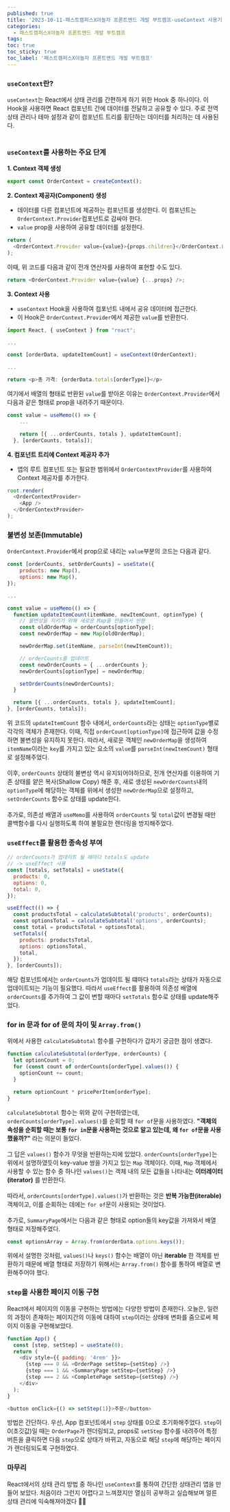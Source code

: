 ```yaml
---
published: true
title: '2023-10-11-패스트캠퍼스X야놀자 프론트엔드 개발 부트캠프-useContext 사용기 및 불변성 보존과 종속성 부여'
categories:
  - 패스트캠퍼스X야놀자 프론트엔드 개발 부트캠프
tags:
toc: true
toc_sticky: true
toc_label: '패스트캠퍼스X야놀자 프론트엔드 개발 부트캠프'
---
```


### `useContext`란?

`useContext`는 React에서 상태 관리를 간편하게 하기 위한 Hook 중 하나이다. 이 Hook을 사용하면 React 컴포넌트 간에 데이터를 전달하고 공유할 수 있다. 주로 전역 상태 관리나 테마 설정과 같이 컴포넌트 트리를 횡단하는 데이터를 처리하는 데 사용된다.
<br />
<br />

### `useContext`를 사용하는 주요 단계

**1. Context 객체 생성**

```javascript
export const OrderContext = createContext();
```

**2. Context 제공자(Component) 생성**

- 데이터를 다른 컴포넌트에 제공하는 컴포넌트를 생성한다. 이 컴포넌트는 `OrderContext.Provider`컴포넌트로 감싸야 한다.
- `value` prop을 사용하여 공유할 데이터를 설정한다.

```javascript
return (
  <OrderContext.Provider value={value}>{props.children}</OrderContext.Provider>
);
```

이때, 위 코드를 다음과 같이 전개 연산자를 사용하여 표현할 수도 있다.

```javascript
return <OrderContext.Provider value={value} {...props} />;
```

**3. Context 사용**

- `useContext` Hook을 사용하여 컴포넌트 내에서 공유 데이터에 접근한다.
- 이 Hook은 `OrderContext.Provider`에서 제공한 `value`를 반환한다.

```javascript
import React, { useContext } from "react";

...

const [orderData, updateItemCount] = useContext(OrderContext);

...

return <p>총 가격: {orderData.totals[orderType]}</p>
```

여기에서 배열의 형태로 반환된 `value`를 받아온 이유는 `OrderContext.Provider`에서 다음과 같은 형태로 prop을 내려주기 때문이다.

```javascript
const value = useMemo(() => {
    ...

    return [{ ...orderCounts, totals }, updateItemCount];
  }, [orderCounts, totals]);
```

**4. 컴포넌트 트리에 Context 제공자 추가**

- 앱의 루트 컴포넌트 또는 필요한 범위에서 `OrderContextProvider`를 사용하여 Context 제공자를 추가한다.

```javascript
root.render(
  <OrderContextProvider>
    <App />
  </OrderContextProvider>
);
```

### 불변성 보존(Immutable)

`OrderContext.Provider`에서 prop으로 내리는 `value`부분의 코드는 다음과 같다.

```javascript
const [orderCounts, setOrderCounts] = useState({
    products: new Map(),
    options: new Map(),
});

...

const value = useMemo(() => {
  function updateItemCount(itemName, newItemCount, optionType) {
    // 불변성을 지키기 위해 새로운 Map을 만들어서 반환
    const oldOrderMap = orderCounts[optionType];
    const newOrderMap = new Map(oldOrderMap);

    newOrderMap.set(itemName, parseInt(newItemCount));

    // orderCounts를 업데이트
    const newOrderCounts = { ...orderCounts };
    newOrderCounts[optionType] = newOrderMap;

    setOrderCounts(newOrderCounts);
  }

  return [{ ...orderCounts, totals }, updateItemCount];
}, [orderCounts, totals]);
```

위 코드의 `updateItemCount` 함수 내에서, `orderCounts`라는 상태는 `optionType`별로 각각의 객체가 존재한다. 이때, 직접 `orderCount[optionType]`에 접근하여 값을 수정하면 불변성을 유지하지 못한다. 따라서, 새로운 객체인 `newOrderMap`을 생성하여 `itemName`이라는 `key`를 가지고 있는 요소의 `value`를 `parseInt(newItemCount)` 형태로 설정해주었다.
<br />
<br />
이후, `orderCounts` 상태의 불변성 역시 유지되어야하므로, 전개 연산자를 이용하여 기존 상태를 얕은 복사(Shallow Copy) 해준 후, 새로 생성된 `newOrderCounts`내의 `optionType`에 해당하는 객체를 위에서 생성한 `newOrderMap`으로 설정하고, `setOrderCounts` 함수로 상태를 update한다.
<br />
<br />
추가로, 의존성 배열과 `useMemo`를 사용하여 `orderCounts` 및 `total`값이 변경될 때만 콜백함수를 다시 실행하도록 하여 불필요한 렌더링을 방지해주었다.

### `useEffect`를 활용한 종속성 부여

```javascript
// orderCounts가 업데이트 될 때마다 totals도 update
// -> useEffect 사용
const [totals, setTotals] = useState({
  products: 0,
  options: 0,
  total: 0,
});

useEffect(() => {
  const productsTotal = calculateSubtotal('products', orderCounts);
  const optionsTotal = calculateSubtotal('options', orderCounts);
  const total = productsTotal + optionsTotal;
  setTotals({
    products: productsTotal,
    options: optionsTotal,
    total,
  });
}, [orderCounts]);
```

해당 컴포넌트에서는 `orderCounts`가 업데이트 될 떄마다 `totals`라는 상태가 자동으로 업데이트되는 기능이 필요했다. 따라서 `useEffect`를 활용하여 의존성 배열에 `orderCounts`를 추가하여 그 값이 변할 때마다 `setTotals` 함수로 상태를 update해주었다.

### for in 문과 for of 문의 차이 및 `Array.from()`

위에서 사용한 `calculateSubtotal` 함수를 구현하다가 갑자기 궁금한 점이 생겼다.

```javascript
function calculateSubtotal(orderType, orderCounts) {
  let optionCount = 0;
  for (const count of orderCounts[orderType].values()) {
    optionCount += count;
  }

  return optionCount * pricePerItem[orderType];
}
```

`calculateSubtotal` 함수는 위와 같이 구현하였는데, `orderCounts[orderType].values()`를 순회할 때 `for of`문을 사용하였다. **"객체의 속성을 순회할 때는 보통 `for in`문을 사용하는 것으로 알고 있는데, 왜 `for of`문을 사용했을까?"** 라는 의문이 들었다.
<br />
<br />
그 답은 `values()` 함수가 무엇을 반환하는지에 있었다. `orderCounts[orderType]`는 위에서 설명하였듯이 key-value 쌍을 가지고 있는 `Map` 객체이다. 이때, `Map` 객체에서 사용할 수 있는 함수 중 하나인 `values()`는 객체 내의 모든 값들을 나타내는 **이터레이터(iterator)** 를 반환한다.
<br />
<br />
따라서, `orderCounts[orderType].values()`가 반환하는 것은 **반복 가능한(iterable)** 객체이고, 이를 순회하는 데에는 `for of`문이 사용되는 것이었다.
<br />
<br />
추가로, `SummaryPage`에서는 다음과 같은 형태로 option들의 key값을 가져와서 배열 형태로 저장해주었다.

```javascript
const optionsArray = Array.from(orderData.options.keys());
```

위에서 설명한 것처럼, `values()`나 `keys()` 함수는 배열이 아닌 **iterable** 한 객체를 반환하기 때문에 배열 형태로 저장하기 위해서는 `Array.from()` 함수를 통하여 배열로 변환해주어야 했다.

### `step`을 사용한 페이지 이동 구현

React에서 페이지의 이동을 구현하는 방법에는 다양한 방법이 존재한다. 오늘은, 일련의 과정이 존재하는 페이지간의 이동에 대하여 `step`이라는 상태에 변화를 줌으로써 페이지 이동을 구현해보았다.

```javascript
function App() {
  const [step, setStep] = useState(0);
  return (
    <div style={{ padding: '4rem' }}>
      {step === 0 && <OrderPage setStep={setStep} />}
      {step === 1 && <SummaryPage setStep={setStep} />}
      {step === 2 && <CompletePage setStep={setStep} />}
    </div>
  );
}
```

```javascript
<button onClick={() => setStep(1)}>주문</button>
```

방법은 간단하다. 우선, App 컴포넌트에서 `step` 상태를 0으로 초기화해주었다. `step`이 0(초깃값)일 때는 `OrderPage`가 렌더링되고, props로 `setStep` 함수를 내려주어 특정 버튼을 클릭하면 다음 `step`으로 상태가 바뀌고, 자동으로 해당 `step`에 해당하는 페이지가 렌더링되도록 구현하였다.

### 마무리

React에서의 상태 관리 방법 중 하나인 `useContext`를 통하여 간단한 상태관리 앱을 만들어 보았다. 처음이라 그런지 어렵다고 느껴졌지만 열심히 공부하고 실습해보며 얼른 상태 관리에 익숙해져야겠다 🙌🙌
